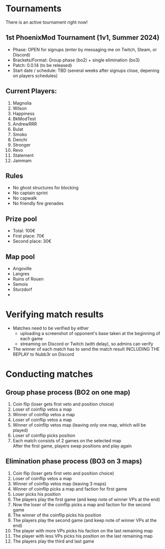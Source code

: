 # Tournaments
There is an active tournament right now!

## 1st PhoenixMod Tournament (1v1, Summer 2024)

- Phase: OPEN for signups (enter by messaging me on Twitch, Steam, or Discord)
- Brackets/Format: Group phase (bo2) + single elimination (bo3)
- Patch: 0.0.14 (to be released)
- Start date / schedule: TBD (several weeks after signups close, depening on players schedules)

## Current Players:
1. Magnolia
2. Wilson
3. Happiness
4. BkModTest
5. AndrewRRR
6. Bulat
7. Smoko
8. Denchi
9. Stronger
10. Revo
11. Statement
12. Jammam

## Rules
- No ghost structures for blocking
- No captain sprint
- No capwalk
- No friendly fire grenades

## Prize pool
- Total: 100€
- First place: 70€
- Second place: 30€

## Map pool
- Angoville
- Langres
- Ruins of Rouen
- Semois
- Sturzdorf
- 
# Verifying match results
- Matches need to be verified by either
  - uploading a screenshot of opponent's base taken at the beginning of each game
  - streaming on Discord or Twitch (with delay), so admins can verify
- The winner of each match has to send the match result INCLUDING THE REPLAY to Nubb3r on Discord

# Conducting matches

##  Group phase process (BO2 on one map)
1. Coin flip (loser gets first veto and position choice)
2. Loser of coinflip vetos a map
3. Winner of coinflip vetos a map
4. Loser of coinflip vetos a map
5. Winner of coinflip vetos map (leaving only one map, which will be played)
7. Loser of coinflip picks position
8. Each match consists of 2 games on the selected map <br>After the first game, players swap positions and play again
   
## Elimination phase process (BO3 on 3 maps)
1. Coin flip (loser gets first veto and position choice)
2. Loser of coinflip vetos a map
5. Winner of coinflip vetos map (leaving 3 maps)
6. Winner of coinflip picks a map and faction for first game
7. Loser picks his position
8. The players play the first game (and keep note of winner VPs at the end)
9. Now the loser of the coinflip picks a map and faction for the second game
10. The winner of the coinflip picks his position
11. The players play the second game (and keep note of winner VPs at the end)
12. The player with more VPs picks his faction on the last remaining map
13. The player with less VPs picks his position on the last remaining map
14. The players play the third and last game


